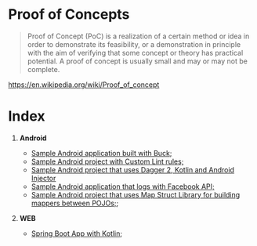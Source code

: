 # Proof of Concepts

> Proof of Concept (PoC) is a realization of a certain method or idea in order to demonstrate its feasibility, or a demonstration in principle with the aim of verifying that some concept or theory has practical potential. A proof of concept is usually small and may or may not be complete.

https://en.wikipedia.org/wiki/Proof_of_concept

# Index
1. **Android**
    * [Sample Android application built with Buck;](https://github.com/edsilfer/proof-of-concepts/tree/master/android-buck-sample)
    * [Sample Android project with Custom Lint rules;](https://github.com/edsilfer/proof-of-concepts/tree/master/android-custom-lint)
    * [Sample Android project that uses Dagger 2, Kotlin and Android Injector](https://github.com/edsilfer/proof-of-concepts/tree/master/android-dagger2)
    * [Sample Android application that logs with Facebook API;](https://github.com/edsilfer/proof-of-concepts/tree/master/android-facebook-login)
    * [Sample Android project that uses Map Struct Library for building mappers between POJOs;](https://github.com/edsilfer/prove-of-concepts/tree/master/android-lib-map-struct);


2. **WEB**
    * [Spring Boot App with Kotlin](https://github.com/edsilfer/prove-of-concepts/tree/master/kotlin-spring-boot);
